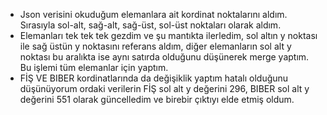* Json verisini okuduğum elemanlara ait kordinat noktalarını aldım. Sırasıyla sol-alt, sağ-alt, sağ-üst, sol-üst noktaları olarak aldım.
* Elemanları tek tek tek gezdim ve şu mantıkta ilerledim, sol altın y noktası ile sağ üstün y noktasını referans aldım, diğer elemanların sol alt y noktası bu aralıkta ise aynı satırda olduğunu düşünerek merge yaptım. Bu işlemi tüm elemanlar için yaptım.
* FİŞ VE BIBER kordinatlarında da değişiklik yaptım hatalı olduğunu düşünüyorum ordaki verilerin FİŞ sol alt y değerini 296, BIBER sol alt y değerini 551 olarak güncelledim ve birebir çıktıyı elde etmiş oldum.

